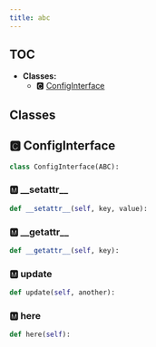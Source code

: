 ```yaml
---
title: abc
---
```


## TOC

- **Classes:**
  - 🅲 [ConfigInterface](#🅲-configinterface)

## Classes

## 🅲 ConfigInterface

```python
class ConfigInterface(ABC):
```


### 🅼 \_\_setattr\_\_

```python
def __setattr__(self, key, value):
```
### 🅼 \_\_getattr\_\_

```python
def __getattr__(self, key):
```
### 🅼 update

```python
def update(self, another):
```
### 🅼 here

```python
def here(self):
```
